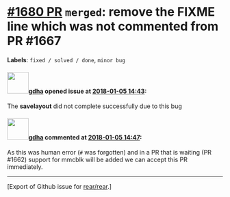 [\#1680 PR](https://github.com/rear/rear/pull/1680) `merged`: remove the FIXME line which was not commented from PR \#1667
==========================================================================================================================

**Labels**: `fixed / solved / done`, `minor bug`

#### <img src="https://avatars.githubusercontent.com/u/888633?u=cdaeb31efcc0048d3619651aa18dd4b76e636b21&v=4" width="50">[gdha](https://github.com/gdha) opened issue at [2018-01-05 14:43](https://github.com/rear/rear/pull/1680):

The **savelayout** did not complete successfully due to this bug

#### <img src="https://avatars.githubusercontent.com/u/888633?u=cdaeb31efcc0048d3619651aa18dd4b76e636b21&v=4" width="50">[gdha](https://github.com/gdha) commented at [2018-01-05 14:47](https://github.com/rear/rear/pull/1680#issuecomment-355571814):

As this was human error (`#` was forgotten) and in a PR that is waiting
(PR \#1662) support for mmcblk will be added we can accept this PR
immediately.

------------------------------------------------------------------------

\[Export of Github issue for
[rear/rear](https://github.com/rear/rear).\]

